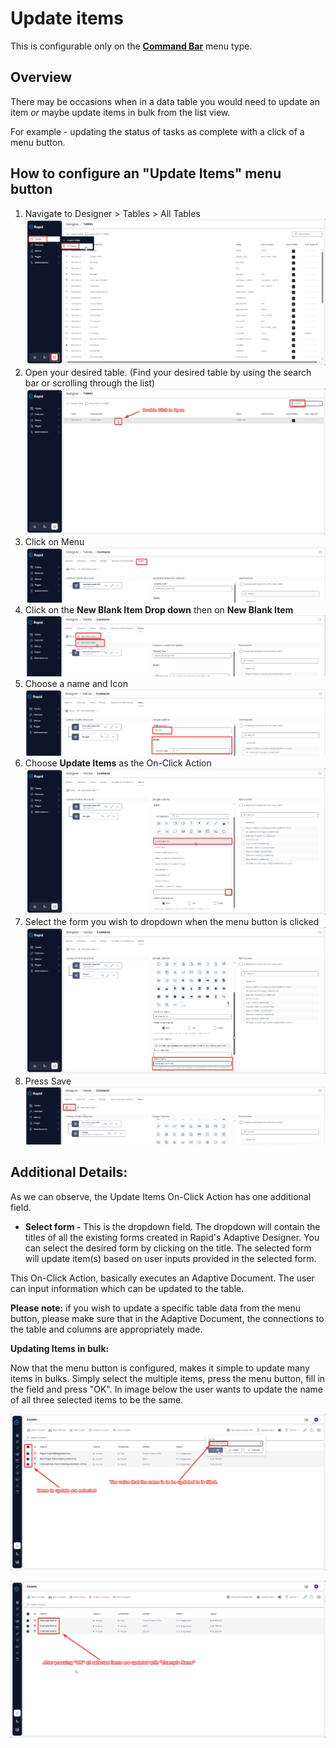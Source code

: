 # Update items

This is configurable only on the **[Command Bar](</docs/Rapid/3-User Manual/glossary/glossary.md#menu-item>)** menu type.

## Overview

There may be occasions when in a data table you would need to update an item *or* maybe update items in bulk from the list view.

For example - updating the status of tasks as complete with a click of a menu button.

## How to configure an "Update Items" menu button

1. Navigate to Designer > Tables > All Tables  
    ![Navigate to Tables](<../../../Navigate to Tables.png>)
2. Open your desired table. (Find your desired table by using the search bar or scrolling through the list)  
    ![Open your table](<../../../Open Table.png>)
3. Click on Menu  
    ![Open the Tables menu](<../../Navigate to Table Menus.png>)
4. Click on the **New Blank Item Drop down** then on **New Blank Item** 
    ![Create new menu item](<../Create new menu item.png>)
5. Choose a name and Icon  
    ![Set menu icon and title](<../Set menu title and icon.png>)
6. Choose **Update Items** as the On-Click Action  
    ![Select the on-click action](<Select on-click action.png>)
7. Select the form you wish to dropdown when the menu button is clicked  
    ![Select the update form](<Select update form.png>)
8. Press Save  
    ![Save the menu](<../Save the menu.png>)

## Additional Details:

As we can observe, the Update Items On-Click Action has one additional field.

- **Select form -** This is the dropdown field. The dropdown will contain the titles of all the existing forms created in Rapid's Adaptive Designer. You can select the desired form by clicking on the title. The selected form will update item(s) based on user inputs provided in the selected form.

This On-Click Action, basically executes an Adaptive Document. The user can input information which can be updated to the table.

**Please note:** if you wish to update a specific table data from the menu button, please make sure that in the Adaptive Document, the connections to the table and columns are appropriately made.

**Updating Items in bulk:**

Now that the menu button is configured, makes it simple to update many items in bulks. Simply select the multiple items, press the menu button, fill in the field and press "OK". In image below the user wants to update the name of all three selected items to be the same.

![Test the new action button in Explorer](<Test update action in Explorer.png>)

![Observe the items are created](<Observe items are updated.png>)